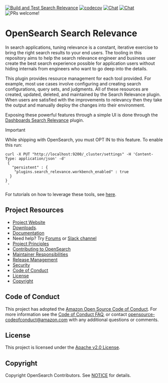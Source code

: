 [![Build and Test Search Relevance](https://github.com/opensearch-project/search-relevance/actions/workflows/CI.yml/badge.svg)](https://github.com/opensearch-project/search-relevance/actions/workflows/CI.yml)
[![codecov](https://codecov.io/gh/opensearch-project/search-relevance/branch/main/graph/badge.svg?token=PYQO2GW39S)](https://codecov.io/gh/opensearch-project/search-relevance)
[![Chat](https://img.shields.io/badge/chat-on%20slack-purple)](https://opensearch.slack.com/archives/C08HKHQMBN1)
[![Chat](https://img.shields.io/badge/chat-on%20forums-blue)](https://forum.opensearch.org)
![PRs welcome!](https://img.shields.io/badge/PRs-welcome!-success)

# OpenSearch Search Relevance
In search applications, tuning relevance is a constant, iterative exercise to bring the right search results to your end users. The tooling in this repository aims to help the search relevance engineer and business user create the best search experience possible for application users without hiding internals from engineers who want to go deep into the details.

This plugin provides resource management for each tool provided. For example, most use cases involve configuring and creating search configurations, query sets, and judgments. All of these resources are created, updated, deleted, and maintained by the Search Relevance plugin. When users are satisfied with the improvements to relevancy then they take the output and manually deploy the changes into their environment.

Exposing these powerful features through a simple UI is done through the  [Dashboards Search Relevance](https://github.com/opensearch-project/dashboards-search-relevance) plugin.

> [!IMPORTANT]  
> While shipping with OpenSearch, you must OPT IN to this feature.  To enable this run:
> ```
> curl -X PUT "http://localhost:9200/_cluster/settings" -H 'Content-Type: application/json' -d'
>  {
>    "persistent" : {
>     "plugins.search_relevance.workbench_enabled" : true
>   }
> }
>  '
> ```


For tutorials on how to leverage these tools, see [here](https://docs.opensearch.org/docs/latest/search-plugins/search-relevance/).


## Project Resources

* [Project Website](https://opensearch.org/)
* [Downloads](https://opensearch.org/downloads.html).
* [Documentation](https://opensearch.org/docs/)
* Need help? Try [Forums](https://discuss.opendistrocommunity.dev/) or [Slack channel](https://opensearch.slack.com/archives/C08HKHQMBN1)
* [Project Principles](https://opensearch.org/#principles)
* [Contributing to OpenSearch](CONTRIBUTING.md)
* [Maintainer Responsibilities](MAINTAINERS.md)
* [Release Management](RELEASING.md)
* [Security](SECURITY.md)
* [Code of Conduct](#code-of-conduct)
* [License](#license)
* [Copyright](#copyright)

## Code of Conduct

This project has adopted the [Amazon Open Source Code of Conduct](CODE_OF_CONDUCT.md). For more information see the [Code of Conduct FAQ](https://aws.github.io/code-of-conduct-faq), or contact [opensource-codeofconduct@amazon.com](mailto:opensource-codeofconduct@amazon.com) with any additional questions or comments.

## License

This project is licensed under the [Apache v2.0 License](LICENSE).

## Copyright

Copyright OpenSearch Contributors. See [NOTICE](NOTICE) for details.
